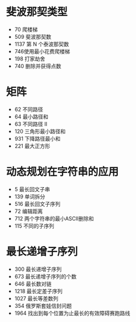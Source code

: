 # 斐波那契类型

- 70 爬楼梯
- 509 斐波那契数
- 1137 第 N 个泰波那契数
- 746使用最小花费爬楼梯
- 198 打家劫舍
- 740 删除并获得点数

# 矩阵

- 62 不同路径
- 64 最小路径和
- 63 不同路径 II
- 120 三角形最小路径和
- 931 下降路径最小和
- 221 最大正方形

# 动态规划在字符串的应用

- 5 最长回文子串
- 139 单词拆分
- 516 最长回文子序列
- 72 编辑距离
- 712 两个字符串的最小ASCII删除和
- 115 不同的子序列

# 最长递增子序列

- 300 最长递增子序列
- 673 最长递增子序列的个数
- 646 最长数对链
- 1218 最长定差子序列
- 1027 最长等差数列
- 354 俄罗斯套娃信封问题
- 1964 找出到每个位置为止最长的有效障碍赛跑路线